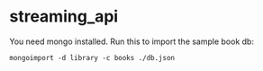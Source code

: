 # streaming_api

You need mongo installed. Run this to import the sample book db:

```
mongoimport -d library -c books ./db.json
```
